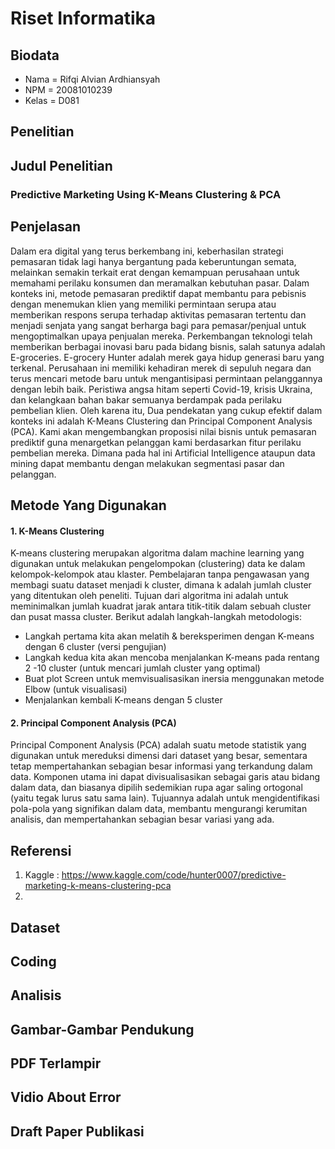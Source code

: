 # Riset Informatika
<h2 align="left">Biodata</h2>

- Nama = Rifqi Alvian Ardhiansyah
- NPM = 20081010239
- Kelas = D081

<h2 align="left">Penelitian</h2>

<h2 align="left">Judul Penelitian</h2>
<h3 align="left">Predictive Marketing Using K-Means Clustering & PCA</h3>

<h2 align="left">Penjelasan</h2>

<hp align="left">Dalam era digital yang terus berkembang ini, keberhasilan strategi pemasaran tidak lagi hanya bergantung pada keberuntungan semata, melainkan semakin terkait erat dengan kemampuan perusahaan untuk memahami perilaku konsumen dan meramalkan kebutuhan pasar. Dalam konteks ini, metode pemasaran prediktif dapat membantu para pebisnis dengan menemukan klien yang memiliki permintaan serupa atau memberikan respons serupa terhadap aktivitas pemasaran tertentu dan menjadi senjata yang sangat berharga bagi para pemasar/penjual untuk mengoptimalkan upaya penjualan mereka. Perkembangan teknologi telah memberikan berbagai inovasi baru pada bidang bisnis, salah satunya adalah E-groceries. E-grocery Hunter adalah merek gaya hidup generasi baru yang terkenal. Perusahaan ini memiliki kehadiran merek di sepuluh negara dan terus mencari metode baru untuk mengantisipasi permintaan pelanggannya dengan lebih baik. Peristiwa angsa hitam seperti Covid-19, krisis Ukraina, dan kelangkaan bahan bakar semuanya berdampak pada perilaku pembelian klien. Oleh karena itu, Dua pendekatan yang cukup efektif dalam konteks ini adalah K-Means Clustering dan Principal Component Analysis (PCA). Kami akan mengembangkan proposisi nilai bisnis untuk pemasaran prediktif guna menargetkan pelanggan kami berdasarkan fitur perilaku pembelian mereka. Dimana pada hal ini Artificial Intelligence ataupun data mining dapat membantu dengan melakukan segmentasi pasar dan pelanggan.
</p>

<h2 align="left">Metode Yang Digunakan</h2>

<h4 align="left">1. K-Means Clustering</h4>

K-means clustering merupakan algoritma dalam machine learning yang digunakan untuk melakukan pengelompokan (clustering) data ke dalam kelompok-kelompok atau klaster. Pembelajaran tanpa pengawasan yang membagi suatu dataset menjadi k cluster, dimana k adalah jumlah cluster yang ditentukan oleh peneliti. Tujuan dari algoritma ini adalah untuk meminimalkan jumlah kuadrat jarak antara titik-titik dalam sebuah cluster dan pusat massa cluster. Berikut adalah langkah-langkah metodologis:
- Langkah pertama kita akan melatih & bereksperimen dengan K-means dengan 6 cluster (versi pengujian) 
- Langkah kedua kita akan mencoba menjalankan K-means pada rentang 2 -10 cluster (untuk mencari jumlah cluster yang optimal)
- Buat plot Screen untuk memvisualisasikan inersia menggunakan metode Elbow (untuk visualisasi) 
- Menjalankan kembali K-means dengan 5 cluster

<h4 align="left">2. Principal Component Analysis (PCA)</h4>
Principal Component Analysis (PCA) adalah suatu metode statistik yang digunakan untuk mereduksi dimensi dari dataset yang besar, sementara tetap mempertahankan sebagian besar informasi yang terkandung dalam data. Komponen utama ini dapat divisualisasikan sebagai garis atau bidang dalam data, dan biasanya dipilih sedemikian rupa agar saling ortogonal (yaitu tegak lurus satu sama lain). Tujuannya adalah untuk mengidentifikasi pola-pola yang signifikan dalam data, membantu mengurangi kerumitan analisis, dan mempertahankan sebagian besar variasi yang ada.

<h2 align="left">Referensi</h2>

1. Kaggle : https://www.kaggle.com/code/hunter0007/predictive-marketing-k-means-clustering-pca
2. 

<h2 align="left">Dataset</h2>



<h2 align="left">Coding</h2>

<h3 align="left"></h3>

<h2 align="left">Analisis</h2>

<h3 align="left"></h3>

<h2 align="left">Gambar-Gambar Pendukung</h2>

<h3 align="left"></h3>

<h2 align="left">PDF Terlampir</h2>

<h3 align="left"></h3>

<h2 align="left">Vidio About Error</h2>

<h3 align="left"></h3>

<h2 align="left">Draft Paper Publikasi</h2>

<h3 align="left"></h3>


